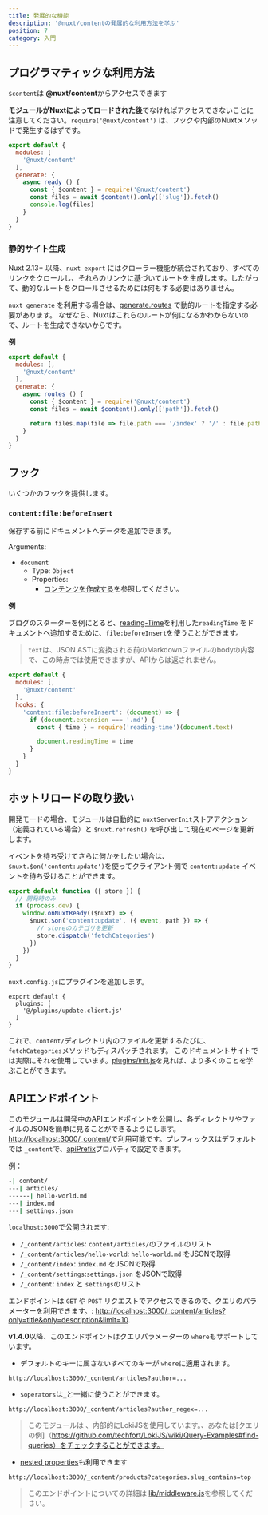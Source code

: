 ```yaml
---
title: 発展的な機能
description: '@nuxt/contentの発展的な利用方法を学ぶ'
position: 7
category: 入門
---
```


## プログラマティックな利用方法

`$content`は **@nuxt/content**からアクセスできます

<alert>

**モジュールがNuxtによってロードされた後**でなければアクセスできないことに注意してください。`require('@nuxt/content')` は、フックや内部のNuxtメソッドで発生するはずです。

</alert>

```js
export default {
  modules: [
    '@nuxt/content'
  ],
  generate: {
    async ready () {
      const { $content } = require('@nuxt/content')
      const files = await $content().only(['slug']).fetch()
      console.log(files)
    }
  }
}
```

### 静的サイト生成

<alert type="info">

Nuxt 2.13+ 以降、`nuxt export` にはクローラー機能が統合されており、すべてのリンクをクロールし、それらのリンクに基づいてルートを生成します。したがって、動的なルートをクロールさせるためには何もする必要はありません。

</alert>

`nuxt generate` を利用する場合は、[generate.routes](https://nuxtjs.org/api/configuration-generate/#routes) で動的ルートを指定する必要があります。
なぜなら、Nuxtはこれらのルートが何になるかわからないので、ルートを生成できないからです。

**例**

```js
export default {
  modules: [,
    '@nuxt/content'
  ],
  generate: {
    async routes () {
      const { $content } = require('@nuxt/content')
      const files = await $content().only(['path']).fetch()

      return files.map(file => file.path === '/index' ? '/' : file.path)
    }
  }
}
```

## フック

いくつかのフックを提供します。

### `content:file:beforeInsert`

保存する前にドキュメントへデータを追加できます。

Arguments:
- `document`
  - Type: `Object`
  - Properties:
    - [コンテンツを作成する](/ja/writing)を参照してください。


**例**

ブログのスターターを例にとると、[reading-Time](https://github.com/ngryman/reading-time)を利用した`readingTime` をドキュメントへ追加するために、`file:beforeInsert`を使うことができます。

> `text`は、JSON ASTに変換される前のMarkdownファイルのbodyの内容で、この時点では使用できますが、APIからは返されません。

```js
export default {
  modules: [,
    '@nuxt/content'
  ],
  hooks: {
    'content:file:beforeInsert': (document) => {
      if (document.extension === '.md') {
        const { time } = require('reading-time')(document.text)

        document.readingTime = time
      }
    }
  }
}
```

## ホットリロードの取り扱い

<alert type="info">

開発モードの場合、モジュールは自動的に `nuxtServerInit`ストアアクション（定義されている場合）と `$nuxt.refresh()` を呼び出して現在のページを更新します。

</alert>

イベントを待ち受けてさらに何かをしたい場合は、`$nuxt.$on('content:update')`を使ってクライアント側で `content:update` イベントを待ち受けることができます。

```js{}[plugins/update.client.js
export default function ({ store }) {
  // 開発時のみ
  if (process.dev) {
    window.onNuxtReady(($nuxt) => {
      $nuxt.$on('content:update', ({ event, path }) => {
        // storeのカテゴリを更新
        store.dispatch('fetchCategories')
      })
    })
  }
}
```

`nuxt.config.js`にプラグインを追加します。

```js{}[nuxt.config.js]
export default {
  plugins: [
    '@/plugins/update.client.js'
  ]
}
```

これで、`content/`ディレクトリ内のファイルを更新するたびに、`fetchCategories`メソッドもディスパッチされます。
このドキュメントサイトでは実際にそれを使用しています。[plugins/init.js](https://github.com/nuxt/content/blob/master/docs/plugins/init.js)を見れば、より多くのことを学ぶことができます。

## APIエンドポイント

このモジュールは開発中のAPIエンドポイントを公開し、各ディレクトリやファイルのJSONを簡単に見ることができるようにします。[http://localhost:3000/_content/](http://localhost:3000/_content/)で利用可能です。プレフィックスはデフォルトでは `_content`で、[apiPrefix](ja/configuration#apiprefix)プロパティで設定できます。

例：

```bash
-| content/
---| articles/
------| hello-world.md
---| index.md
---| settings.json
```

`localhost:3000`で公開されます:
- `/_content/articles`: `content/articles/`のファイルのリスト
- `/_content/articles/hello-world`: `hello-world.md` をJSONで取得
- `/_content/index`: `index.md` をJSONで取得
- `/_content/settings`:`settings.json` をJSONで取得
- `/_content`: `index` と `settings`のリスト


 エンドポイントは `GET` や `POST` リクエストでアクセスできるので、クエリのパラメーターを利用できます。: [http://localhost:3000/_content/articles?only=title&only=description&limit=10](http://localhost:3000/_content/articles?only=title&only=description&limit=10).

**v1.4.0**以降、このエンドポイントはクエリパラメーターの `where`もサポートしています。

- デフォルトのキーに属さないすべてのキーが `where`に適用されます。

`http://localhost:3000/_content/articles?author=...`

- `$operators`は`_`と一緒に使うことができます。

`http://localhost:3000/_content/articles?author_regex=...`

> このモジュールは 、内部的にLokiJSを使用しています。、あなたは[クエリの例]（https://github.com/techfort/LokiJS/wiki/Query-Examples#find-queries）をチェックすることができます。

- [nested properties](/ja/configuration#nestedproperties)も利用できます

`http://localhost:3000/_content/products?categories.slug_contains=top`

> このエンドポイントについての詳細は [lib/middleware.js](https://github.com/nuxt/content/blob/master/lib/middleware.js)を参照してください。

